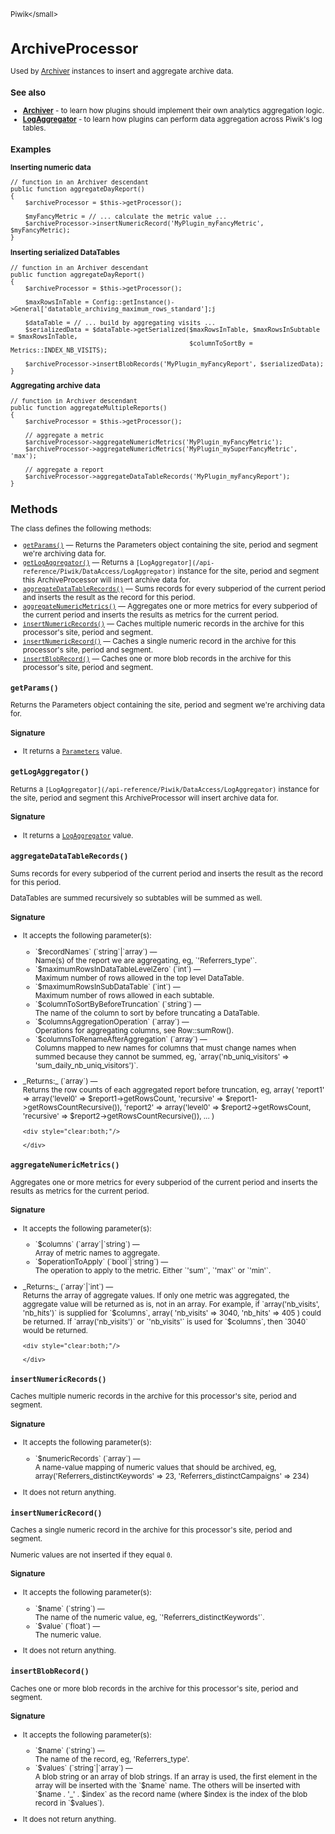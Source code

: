 <small>Piwik\</small>

ArchiveProcessor
================

Used by [Archiver](/api-reference/Piwik/Plugin/Archiver) instances to insert and aggregate archive data.

### See also

- **[Archiver](/api-reference/Piwik/Plugin/Archiver)** - to learn how plugins should implement their own analytics
                                      aggregation logic.
- **[LogAggregator](/api-reference/Piwik/DataAccess/LogAggregator)** - to learn how plugins can perform data aggregation
                                               across Piwik's log tables.

### Examples

**Inserting numeric data**

    // function in an Archiver descendant
    public function aggregateDayReport()
    {
        $archiveProcessor = $this->getProcessor();

        $myFancyMetric = // ... calculate the metric value ...
        $archiveProcessor->insertNumericRecord('MyPlugin_myFancyMetric', $myFancyMetric);
    }

**Inserting serialized DataTables**

    // function in an Archiver descendant
    public function aggregateDayReport()
    {
        $archiveProcessor = $this->getProcessor();

        $maxRowsInTable = Config::getInstance()->General['datatable_archiving_maximum_rows_standard'];j

        $dataTable = // ... build by aggregating visits ...
        $serializedData = $dataTable->getSerialized($maxRowsInTable, $maxRowsInSubtable = $maxRowsInTable,
                                                    $columnToSortBy = Metrics::INDEX_NB_VISITS);

        $archiveProcessor->insertBlobRecords('MyPlugin_myFancyReport', $serializedData);
    }

**Aggregating archive data**

    // function in Archiver descendant
    public function aggregateMultipleReports()
    {
        $archiveProcessor = $this->getProcessor();

        // aggregate a metric
        $archiveProcessor->aggregateNumericMetrics('MyPlugin_myFancyMetric');
        $archiveProcessor->aggregateNumericMetrics('MyPlugin_mySuperFancyMetric', 'max');

        // aggregate a report
        $archiveProcessor->aggregateDataTableRecords('MyPlugin_myFancyReport');
    }

Methods
-------

The class defines the following methods:

- [`getParams()`](#getparams) &mdash; Returns the Parameters object containing the site, period and segment we're archiving data for.
- [`getLogAggregator()`](#getlogaggregator) &mdash; Returns a `[LogAggregator](/api-reference/Piwik/DataAccess/LogAggregator)` instance for the site, period and segment this ArchiveProcessor will insert archive data for.
- [`aggregateDataTableRecords()`](#aggregatedatatablerecords) &mdash; Sums records for every subperiod of the current period and inserts the result as the record for this period.
- [`aggregateNumericMetrics()`](#aggregatenumericmetrics) &mdash; Aggregates one or more metrics for every subperiod of the current period and inserts the results as metrics for the current period.
- [`insertNumericRecords()`](#insertnumericrecords) &mdash; Caches multiple numeric records in the archive for this processor's site, period and segment.
- [`insertNumericRecord()`](#insertnumericrecord) &mdash; Caches a single numeric record in the archive for this processor's site, period and segment.
- [`insertBlobRecord()`](#insertblobrecord) &mdash; Caches one or more blob records in the archive for this processor's site, period and segment.

<a name="getparams" id="getparams"></a>
<a name="getParams" id="getParams"></a>
### `getParams()` 
Returns the Parameters object containing the site, period and segment we're archiving data for.

#### Signature

- It returns a [`Parameters`](../Piwik/ArchiveProcessor/Parameters.md) value.

<a name="getlogaggregator" id="getlogaggregator"></a>
<a name="getLogAggregator" id="getLogAggregator"></a>
### `getLogAggregator()` 
Returns a `[LogAggregator](/api-reference/Piwik/DataAccess/LogAggregator)` instance for the site, period and segment this ArchiveProcessor will insert archive data for.

#### Signature

- It returns a [`LogAggregator`](../Piwik/DataAccess/LogAggregator.md) value.

<a name="aggregatedatatablerecords" id="aggregatedatatablerecords"></a>
<a name="aggregateDataTableRecords" id="aggregateDataTableRecords"></a>
### `aggregateDataTableRecords()` 
Sums records for every subperiod of the current period and inserts the result as the record for this period.

DataTables are summed recursively so subtables will be summed as well.

#### Signature

-  It accepts the following parameter(s):

   <ul>
   <li>
      <div markdown="1" class="parameter">
      `$recordNames` (`string`|`array`) &mdash;

      <div markdown="1" class="param-desc"> Name(s) of the report we are aggregating, eg, `'Referrers_type'`.</div>

      <div style="clear:both;"/>

      </div>
   </li>
   <li>
      <div markdown="1" class="parameter">
      `$maximumRowsInDataTableLevelZero` (`int`) &mdash;

      <div markdown="1" class="param-desc"> Maximum number of rows allowed in the top level DataTable.</div>

      <div style="clear:both;"/>

      </div>
   </li>
   <li>
      <div markdown="1" class="parameter">
      `$maximumRowsInSubDataTable` (`int`) &mdash;

      <div markdown="1" class="param-desc"> Maximum number of rows allowed in each subtable.</div>

      <div style="clear:both;"/>

      </div>
   </li>
   <li>
      <div markdown="1" class="parameter">
      `$columnToSortByBeforeTruncation` (`string`) &mdash;

      <div markdown="1" class="param-desc"> The name of the column to sort by before truncating a DataTable.</div>

      <div style="clear:both;"/>

      </div>
   </li>
   <li>
      <div markdown="1" class="parameter">
      `$columnsAggregationOperation` (`array`) &mdash;

      <div markdown="1" class="param-desc"> Operations for aggregating columns, see Row::sumRow().</div>

      <div style="clear:both;"/>

      </div>
   </li>
   <li>
      <div markdown="1" class="parameter">
      `$columnsToRenameAfterAggregation` (`array`) &mdash;

      <div markdown="1" class="param-desc"> Columns mapped to new names for columns that must change names when summed because they cannot be summed, eg, `array('nb_uniq_visitors' => 'sum_daily_nb_uniq_visitors')`.</div>

      <div style="clear:both;"/>

      </div>
   </li>
   </ul>

<ul>
  <li>
    <div markdown="1" class="parameter">
    _Returns:_  (`array`) &mdash;
    <div markdown="1" class="param-desc">Returns the row counts of each aggregated report before truncation, eg, array( 'report1' => array('level0' => $report1->getRowsCount, 'recursive' => $report1->getRowsCountRecursive()), 'report2' => array('level0' => $report2->getRowsCount, 'recursive' => $report2->getRowsCountRecursive()), ... )</div>

    <div style="clear:both;"/>

    </div>
  </li>
</ul>

<a name="aggregatenumericmetrics" id="aggregatenumericmetrics"></a>
<a name="aggregateNumericMetrics" id="aggregateNumericMetrics"></a>
### `aggregateNumericMetrics()` 
Aggregates one or more metrics for every subperiod of the current period and inserts the results as metrics for the current period.

#### Signature

-  It accepts the following parameter(s):

   <ul>
   <li>
      <div markdown="1" class="parameter">
      `$columns` (`array`|`string`) &mdash;

      <div markdown="1" class="param-desc"> Array of metric names to aggregate.</div>

      <div style="clear:both;"/>

      </div>
   </li>
   <li>
      <div markdown="1" class="parameter">
      `$operationToApply` (`bool`|`string`) &mdash;

      <div markdown="1" class="param-desc"> The operation to apply to the metric. Either `'sum'`, `'max'` or `'min'`.</div>

      <div style="clear:both;"/>

      </div>
   </li>
   </ul>

<ul>
  <li>
    <div markdown="1" class="parameter">
    _Returns:_  (`array`|`int`) &mdash;
    <div markdown="1" class="param-desc">Returns the array of aggregate values. If only one metric was aggregated, the aggregate value will be returned as is, not in an array. For example, if `array('nb_visits', 'nb_hits')` is supplied for `$columns`, array( 'nb_visits' => 3040, 'nb_hits' => 405 ) could be returned. If `array('nb_visits')` or `'nb_visits'` is used for `$columns`, then `3040` would be returned.</div>

    <div style="clear:both;"/>

    </div>
  </li>
</ul>

<a name="insertnumericrecords" id="insertnumericrecords"></a>
<a name="insertNumericRecords" id="insertNumericRecords"></a>
### `insertNumericRecords()` 
Caches multiple numeric records in the archive for this processor's site, period and segment.

#### Signature

-  It accepts the following parameter(s):

   <ul>
   <li>
      <div markdown="1" class="parameter">
      `$numericRecords` (`array`) &mdash;

      <div markdown="1" class="param-desc"> A name-value mapping of numeric values that should be archived, eg, array('Referrers_distinctKeywords' => 23, 'Referrers_distinctCampaigns' => 234)</div>

      <div style="clear:both;"/>

      </div>
   </li>
   </ul>
- It does not return anything.

<a name="insertnumericrecord" id="insertnumericrecord"></a>
<a name="insertNumericRecord" id="insertNumericRecord"></a>
### `insertNumericRecord()` 
Caches a single numeric record in the archive for this processor's site, period and segment.

Numeric values are not inserted if they equal `0`.

#### Signature

-  It accepts the following parameter(s):

   <ul>
   <li>
      <div markdown="1" class="parameter">
      `$name` (`string`) &mdash;

      <div markdown="1" class="param-desc"> The name of the numeric value, eg, `'Referrers_distinctKeywords'`.</div>

      <div style="clear:both;"/>

      </div>
   </li>
   <li>
      <div markdown="1" class="parameter">
      `$value` (`float`) &mdash;

      <div markdown="1" class="param-desc"> The numeric value.</div>

      <div style="clear:both;"/>

      </div>
   </li>
   </ul>
- It does not return anything.

<a name="insertblobrecord" id="insertblobrecord"></a>
<a name="insertBlobRecord" id="insertBlobRecord"></a>
### `insertBlobRecord()` 
Caches one or more blob records in the archive for this processor's site, period and segment.

#### Signature

-  It accepts the following parameter(s):

   <ul>
   <li>
      <div markdown="1" class="parameter">
      `$name` (`string`) &mdash;

      <div markdown="1" class="param-desc"> The name of the record, eg, 'Referrers_type'.</div>

      <div style="clear:both;"/>

      </div>
   </li>
   <li>
      <div markdown="1" class="parameter">
      `$values` (`string`|`array`) &mdash;

      <div markdown="1" class="param-desc"> A blob string or an array of blob strings. If an array is used, the first element in the array will be inserted with the `$name` name. The others will be inserted with `$name . '_' . $index` as the record name (where $index is the index of the blob record in `$values`).</div>

      <div style="clear:both;"/>

      </div>
   </li>
   </ul>
- It does not return anything.

